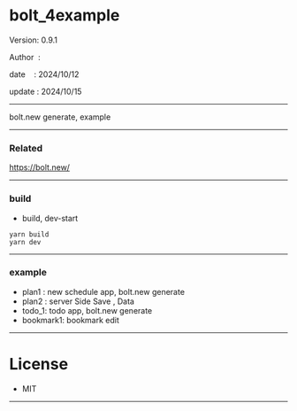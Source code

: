 ﻿# bolt_4example

 Version: 0.9.1

 Author  :
 
 date    : 2024/10/12

 update : 2024/10/15

***

bolt.new generate, example

***
### Related

https://bolt.new/

***
### build

* build, dev-start

```
yarn build
yarn dev
```


***
### example

* plan1 : new schedule app,  bolt.new generate
* plan2 : server Side Save , Data
* todo_1: todo app, bolt.new generate
* bookmark1: bookmark edit

*** 
# License

* MIT

***

